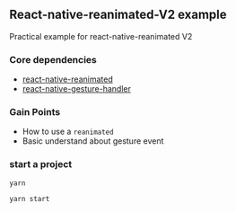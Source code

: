 ## React-native-reanimated-V2 example
Practical example for react-native-reanimated V2


### Core dependencies
- [react-native-reanimated](https://docs.swmansion.com/react-native-reanimated/)
- [react-native-gesture-handler](https://docs.swmansion.com/react-native-gesture-handler/docs/)


### Gain Points
- How to use a `reanimated`
- Basic understand about gesture event

### start a project
```
yarn

yarn start
```
